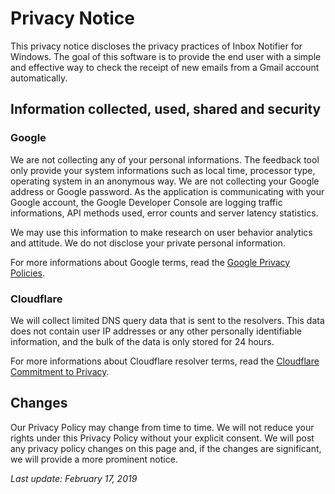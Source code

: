 # Privacy Notice

This privacy notice discloses the privacy practices of Inbox Notifier for Windows. The goal of this software is to provide the end user with a simple and effective way to check the receipt of new emails from a Gmail account automatically.

## Information collected, used, shared and security

### Google
We are not collecting any of your personal informations. The feedback tool only provide your system informations such as local time, processor type, operating system in an anonymous way. We are not collecting your Google address or Google password. As the application is communicating with your Google account, the Google Developer Console are logging traffic informations, API methods used, error counts and server latency statistics.

We may use this information to make research on user behavior analytics and attitude. We do not disclose your private personal information.

For more informations about Google terms, read the [Google Privacy Policies](https://www.google.fr/intl/en/policies/privacy).

### Cloudflare
We will collect limited DNS query data that is sent to the resolvers. This data does not contain user IP addresses or any other personally identifiable information, and the bulk of the data is only stored for 24 hours.

For more informations about Cloudflare resolver terms, read the [Cloudflare Commitment to Privacy](https://developers.cloudflare.com/1.1.1.1/commitment-to-privacy/).

## Changes

Our Privacy Policy may change from time to time. We will not reduce your rights under this Privacy Policy without your explicit consent. We will post any privacy policy changes on this page and, if the changes are significant, we will provide a more prominent notice.

*Last update: February 17, 2019*
